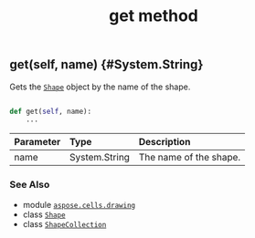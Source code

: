 ﻿---
title: get method
second_title: Aspose.Cells for Python via .NET API References
description: 
type: docs
weight: 450
url: /aspose.cells.drawing/shapecollection/get/
is_root: false
---

## get(self, name) {#System.String}

Gets the [`Shape`](/cells/python-net/aspose.cells.drawing/shape) object by the name of the shape.



```python

def get(self, name):
    ...
```


| Parameter | Type | Description |
| :- | :- | :- |
| name | System.String | The name of the shape. |



### See Also
* module [`aspose.cells.drawing`](../../)
* class [`Shape`](/cells/python-net/aspose.cells.drawing/shape)
* class [`ShapeCollection`](/cells/python-net/aspose.cells.drawing/shapecollection)
